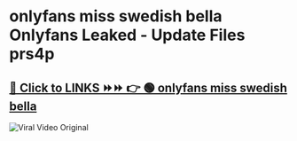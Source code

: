 
 # onlyfans miss swedish bella Onlyfans Leaked - Update Files prs4p

## <h2><a href="https://clipsfans.com/onlyfans_miss_swedish_bella&ref=git">🔗 Click to LINKS ⏩⏩ 👉 🟢 onlyfans miss swedish bella </a></h2>

<a href="https://clipsfans.com/onlyfans_miss_swedish_bella&ref=git" rel="nofollow" data-target="animated-image.originalLink"><img src="https://i.ibb.co.com/xMMVF88/686577567.gif" alt="Viral Video Original" style="max-width: 100%; display: inline-block;" data-target="animated-image.originalImage"></a>

